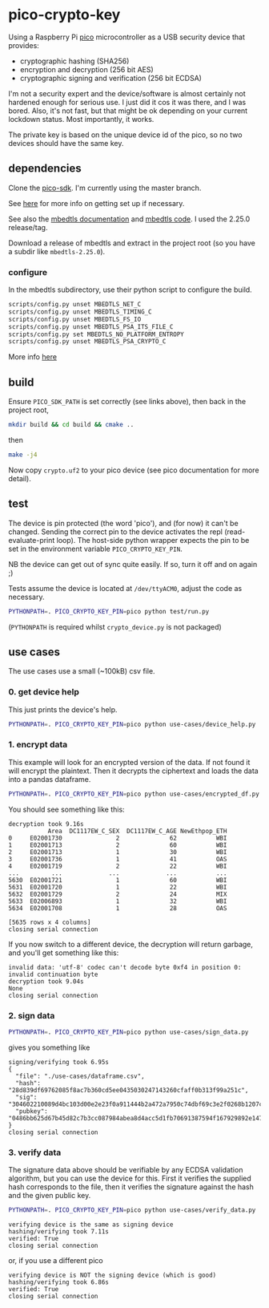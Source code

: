 # pico-crypto-key

Using a Raspberry Pi [pico](https://www.raspberrypi.org/products/raspberry-pi-pico/) microcontroller as a USB security device that provides:

- cryptographic hashing (SHA256)
- encryption and decryption (256 bit AES)
- cryptographic signing and verification (256 bit ECDSA)

I'm not a security expert and the device/software is almost certainly not hardened enough for serious use. I just did it cos it was there, and I was bored. Also, it's not fast, but that might be ok depending on your current lockdown status. Most importantly, it works.

The private key is based on the unique device id of the pico, so no two devices should have the same key.

## dependencies

Clone the [pico-sdk](https://github.com/raspberrypi/pico-sdk). I'm currently using the master branch.

See [here](https://www.raspberrypi.org/documentation/pico/getting-started/) for more info on getting set up if necessary.

See also the [mbedtls documentation](https://tls.mbed.org/api/) and [mbedtls code](https://github.com/ARMmbed/mbedtls). I used the 2.25.0 release/tag.

Download a release of mbedtls and extract in the project root (so you have a subdir like `mbedtls-2.25.0`).

### configure

In the mbedtls subdirectory, use their python script to configure the build.

```bash
scripts/config.py unset MBEDTLS_NET_C
scripts/config.py unset MBEDTLS_TIMING_C
scripts/config.py unset MBEDTLS_FS_IO
scripts/config.py unset MBEDTLS_PSA_ITS_FILE_C
scripts/config.py set MBEDTLS_NO_PLATFORM_ENTROPY
scripts/config.py unset MBEDTLS_PSA_CRYPTO_C
```
More info [here](https://tls.mbed.org/discussions/generic/mbedtls-build-for-arm)

## build

Ensure `PICO_SDK_PATH` is set correctly (see links above), then back in the project root,

```bash
mkdir build && cd build && cmake ..
```

then

```bash
make -j4
```

Now copy `crypto.uf2` to your pico device (see pico documentation for more detail).

## test

The device is pin protected (the word 'pico'), and (for now) it can't be changed. Sending the correct pin to the device activates the repl (read-evaluate-print loop). The host-side python wrapper expects the pin to be set in the environment variable `PICO_CRYPTO_KEY_PIN`.

NB the device can get out of sync quite easily. If so, turn it off and on again ;)

Tests assume the device is located at `/dev/ttyACM0`, adjust the code as necessary.

```bash
PYTHONPATH=. PICO_CRYPTO_KEY_PIN=pico python test/run.py
```

(`PYTHONPATH` is required whilst `crypto_device.py` is not packaged)

## use cases

The use cases use a small (~100kB) csv file.

### 0. get device help

This just prints the device's help.

```bash
PYTHONPATH=. PICO_CRYPTO_KEY_PIN=pico python use-cases/device_help.py
```

### 1. encrypt data

This example will look for an encrypted version of the data. If not found it will encrypt the plaintext. Then it decrypts the ciphertext and loads the data into a pandas dataframe.

```bash
PYTHONPATH=. PICO_CRYPTO_KEY_PIN=pico python use-cases/encrypted_df.py
```

You should see something like this:

```text
decryption took 9.16s
           Area  DC1117EW_C_SEX  DC1117EW_C_AGE NewEthpop_ETH
0     E02001730               2              62           WBI
1     E02001713               2              60           WBI
2     E02001713               1              30           WBI
3     E02001736               1              41           OAS
4     E02001719               2              22           WBI
...         ...             ...             ...           ...
5630  E02001721               1              60           WBI
5631  E02001720               1              22           WBI
5632  E02001729               2              24           MIX
5633  E02006893               1              32           WBI
5634  E02001708               1              28           OAS

[5635 rows x 4 columns]
closing serial connection
```

If you now switch to a different device, the decryption will return garbage, and you'll get something like this:

```text
invalid data: 'utf-8' codec can't decode byte 0xf4 in position 0: invalid continuation byte
decryption took 9.04s
None
closing serial connection
```

### 2. sign data

```bash
PYTHONPATH=. PICO_CRYPTO_KEY_PIN=pico python use-cases/sign_data.py
```
gives you something like

```text
signing/verifying took 6.95s
{
  "file": "./use-cases/dataframe.csv",
  "hash": "28d839df69762085f8ac7b360cd5ee0435030247143260cfaff0b313f99a251c",
  "sig": "304602210089d4bc103d00e2e23f0a911444b2a472a7950c74dbf69c3e2f0268b1207ca248022100fe38989e486cf2a2a8c13844d8a1647674b3d641ee4d29a73e8138db31c9ed90",
  "pubkey": "0486bb625d67b45d82c7b3cc087984abea8d4acc5d1fb70691387594f167929892e147364318d4ce2d2eefec134fa1d531a7e7b2421d945bb563bd4d115aeb7178"
}
closing serial connection
```

### 3. verify data

The signature data above should be verifiable by any ECDSA validation algorithm, but you can use the device for this. First it verifies the supplied hash corresponds to the file, then it verifies the signature against the hash and the given public key.

```bash
PYTHONPATH=. PICO_CRYPTO_KEY_PIN=pico python use-cases/verify_data.py
```

```text
verifying device is the same as signing device
hashing/verifying took 7.11s
verified: True
closing serial connection
```

or, if you use a different pico

```
verifying device is NOT the signing device (which is good)
hashing/verifying took 6.86s
verified: True
closing serial connection
```